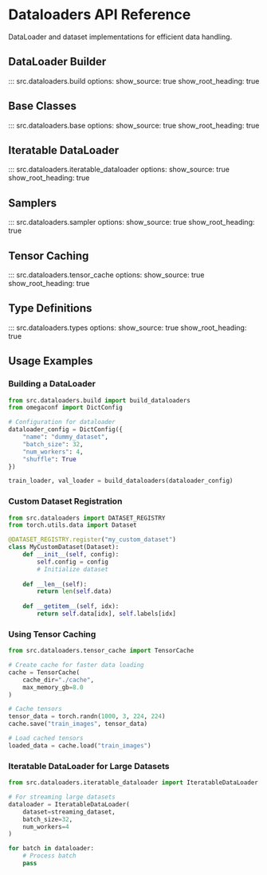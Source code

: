# Dataloaders API Reference

DataLoader and dataset implementations for efficient data handling.

## DataLoader Builder

::: src.dataloaders.build
    options:
      show_source: true
      show_root_heading: true

## Base Classes

::: src.dataloaders.base
    options:
      show_source: true
      show_root_heading: true

## Iteratable DataLoader

::: src.dataloaders.iteratable_dataloader
    options:
      show_source: true
      show_root_heading: true

## Samplers

::: src.dataloaders.sampler
    options:
      show_source: true
      show_root_heading: true

## Tensor Caching

::: src.dataloaders.tensor_cache
    options:
      show_source: true
      show_root_heading: true

## Type Definitions

::: src.dataloaders.types
    options:
      show_source: true
      show_root_heading: true

## Usage Examples

### Building a DataLoader

```python
from src.dataloaders.build import build_dataloaders
from omegaconf import DictConfig

# Configuration for dataloader
dataloader_config = DictConfig({
    "name": "dummy_dataset",
    "batch_size": 32,
    "num_workers": 4,
    "shuffle": True
})

train_loader, val_loader = build_dataloaders(dataloader_config)
```

### Custom Dataset Registration

```python
from src.dataloaders import DATASET_REGISTRY
from torch.utils.data import Dataset

@DATASET_REGISTRY.register("my_custom_dataset")
class MyCustomDataset(Dataset):
    def __init__(self, config):
        self.config = config
        # Initialize dataset
        
    def __len__(self):
        return len(self.data)
        
    def __getitem__(self, idx):
        return self.data[idx], self.labels[idx]
```

### Using Tensor Caching

```python
from src.dataloaders.tensor_cache import TensorCache

# Create cache for faster data loading
cache = TensorCache(
    cache_dir="./cache",
    max_memory_gb=8.0
)

# Cache tensors
tensor_data = torch.randn(1000, 3, 224, 224)
cache.save("train_images", tensor_data)

# Load cached tensors
loaded_data = cache.load("train_images")
```

### Iteratable DataLoader for Large Datasets

```python
from src.dataloaders.iteratable_dataloader import IteratableDataLoader

# For streaming large datasets
dataloader = IteratableDataLoader(
    dataset=streaming_dataset,
    batch_size=32,
    num_workers=4
)

for batch in dataloader:
    # Process batch
    pass
```
